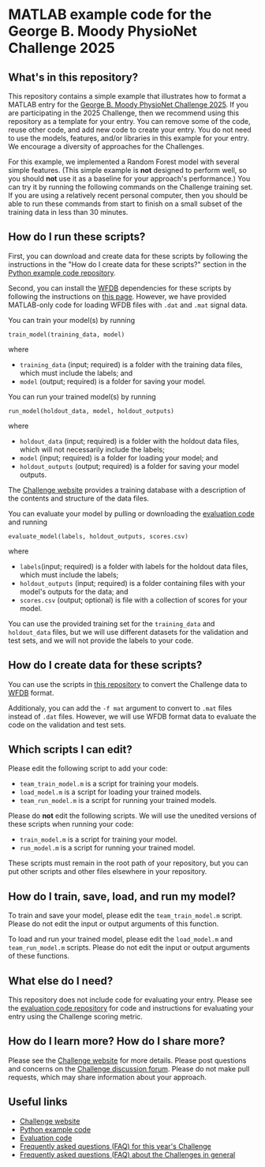 # MATLAB example code for the George B. Moody PhysioNet Challenge 2025

## What's in this repository?

This repository contains a simple example that illustrates how to format a MATLAB entry for the [George B. Moody PhysioNet Challenge 2025](https://physionetchallenges.org/2025/). If you are participating in the 2025 Challenge, then we recommend using this repository as a template for your entry. You can remove some of the code, reuse other code, and add new code to create your entry. You do not need to use the models, features, and/or libraries in this example for your entry. We encourage a diversity of approaches for the Challenges.

For this example, we implemented a Random Forest model with several simple features. (This simple example is **not** designed to perform well, so you should **not** use it as a baseline for your approach's performance.) You can try it by running the following commands on the Challenge training set. If you are using a relatively recent personal computer, then you should be able to run these commands from start to finish on a small subset of the training data in less than 30 minutes.

## How do I run these scripts?

First, you can download and create data for these scripts by following the instructions in the "How do I create data for these scripts?" section in the [Python example code repository](https://github.com/physionetchallenges/python-example-2025).

Second, you can install the [WFDB](https://physionet.org/physiotools/wag/wag.htm) dependencies for these scripts by following the instructions on [this page](https://archive.physionet.org/physiotools/matlab/wfdb-app-matlab/). However, we have provided MATLAB-only code for loading WFDB files with `.dat` and `.mat` signal data.

You can train your model(s) by running

    train_model(training_data, model)

where

- `training_data` (input; required) is a folder with the training data files, which must include the labels; and
- `model` (output; required) is a folder for saving your model.

You can run your trained model(s) by running

    run_model(holdout_data, model, holdout_outputs)

where

- `holdout_data` (input; required) is a folder with the holdout data files, which will not necessarily include the labels;
- `model` (input; required) is a folder for loading your model; and
- `holdout_outputs` (output; required) is a folder for saving your model outputs.
  
The [Challenge website](https://physionetchallenges.org/2025/#data) provides a training database with a description of the contents and structure of the data files.

You can evaluate your model by pulling or downloading the [evaluation code](https://github.com/physionetchallenges/evaluation-2025) and running

    evaluate_model(labels, holdout_outputs, scores.csv)

where

- `labels`(input; required) is a folder with labels for the holdout data files, which must include the labels;
- `holdout_outputs` (input; required) is a folder containing files with your model's outputs for the data; and
- `scores.csv` (output; optional) is file with a collection of scores for your model.

You can use the provided training set for the `training_data` and `holdout_data` files, but we will use different datasets for the validation and test sets, and we will not provide the labels to your code.

## How do I create data for these scripts?

You can use the scripts in [this repository](https://github.com/physionetchallenges/python-example-2025?tab=readme-ov-file) to convert the Challenge data to [WFDB](https://wfdb.io/) format.

Additionaly, you can add the `-f mat` argument to convert to `.mat` files instead of `.dat` files. However, we will use WFDB format data to evaluate the code on the validation and test sets.

## Which scripts I can edit?

Please edit the following script to add your code:

* `team_train_model.m` is a script for training your models.
* `load_model.m` is a script for loading your trained models.
* `team_run_model.m` is a script for running your trained models.

Please do **not** edit the following scripts. We will use the unedited versions of these scripts when running your code:

* `train_model.m` is a script for training your model.
* `run_model.m` is a script for running your trained model.

These scripts must remain in the root path of your repository, but you can put other scripts and other files elsewhere in your repository.

## How do I train, save, load, and run my model?

To train and save your model, please edit the `team_train_model.m` script. Please do not edit the input or output arguments of this function.

To load and run your trained model, please edit the `load_model.m` and `team_run_model.m` scripts. Please do not edit the input or output arguments of these functions.

## What else do I need?

This repository does not include code for evaluating your entry. Please see the [evaluation code repository](https://github.com/physionetchallenges/evaluation-2025) for code and instructions for evaluating your entry using the Challenge scoring metric.

## How do I learn more? How do I share more?

Please see the [Challenge website](https://physionetchallenges.org/2025/) for more details. Please post questions and concerns on the [Challenge discussion forum](https://groups.google.com/forum/#!forum/physionet-challenges). Please do not make pull requests, which may share information about your approach.

## Useful links

* [Challenge website](https://physionetchallenges.org/2025/)
* [Python example code](https://github.com/physionetchallenges/python-example-2025)
* [Evaluation code](https://github.com/physionetchallenges/evaluation-2025)
* [Frequently asked questions (FAQ) for this year's Challenge](https://physionetchallenges.org/2025/faq/)
* [Frequently asked questions (FAQ) about the Challenges in general](https://physionetchallenges.org/faq/)
